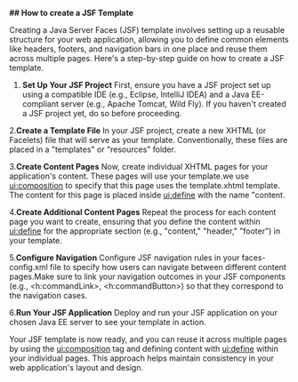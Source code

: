 **## How to create a JSF Template**

Creating a Java Server Faces (JSF) template involves setting up a reusable structure for your web application, allowing you to define common elements like headers, footers, and navigation bars in one place and reuse them across multiple pages. Here's a step-by-step guide on how to create a JSF template.

1. **Set Up Your JSF Project**
First, ensure you have a JSF project set up using a compatible IDE (e.g., Eclipse, IntelliJ IDEA) and a Java EE-compliant server (e.g., Apache Tomcat, Wild Fly). If you haven't created a JSF project yet, do so before proceeding.

2.**Create a Template File**
In your JSF project, create a new XHTML (or Facelets) file that will serve as your template. Conventionally, these files are placed in a "templates" or "resources" folder. 

3.**Create Content Pages**
Now, create individual XHTML pages for your application's content. These pages will use your template.we use <ui:composition> to specify that this page uses the template.xhtml template. The content for this page is placed inside <ui:define> with the name "content.

4.**Create Additional Content Pages**
Repeat the process for each content page you want to create, ensuring that you define the content within <ui:define> for the appropriate section (e.g., "content," "header," "footer") in your template.

5.**Configure Navigation**
Configure JSF navigation rules in your faces-config.xml file to specify how users can navigate between different content pages.Make sure to link your navigation outcomes in your JSF components (e.g., <h:commandLink>, <h:commandButton>) so that they correspond to the navigation cases.

6.**Run Your JSF Application**
Deploy and run your JSF application on your chosen Java EE server to see your template in action.

Your JSF template is now ready, and you can reuse it across multiple pages by using the <ui:composition> tag and defining content with <ui:define> within your individual pages. This approach helps maintain consistency in your web application's layout and design.


